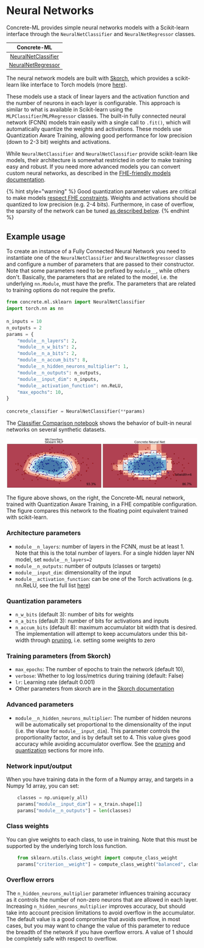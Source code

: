 # Neural Networks

Concrete-ML provides simple neural networks models with a Scikit-learn interface through the `NeuralNetClassifier` and `NeuralNetRegressor` classes.

|                                            Concrete-ML                                             |
| :------------------------------------------------------------------------------------------------: |
| [NeuralNetClassifier](../developer-guide/api/concrete.ml.sklearn.qnn.md#class-neuralnetclassifier) |
|  [NeuralNetRegressor](../developer-guide/api/concrete.ml.sklearn.qnn.md#class-neuralnetregressor)  |

The neural network models are built with [Skorch](https://skorch.readthedocs.io/en/stable/index.html), which provides a scikit-learn like interface to Torch models (more [here](../developer-guide/external_libraries.md#skorch)).

These models use a stack of linear layers and the activation function and the number of neurons in each layer is configurable. This approach is similar to what is available in Scikit-learn using the `MLPClassifier`/`MLPRegressor` classes. The built-in fully connected neural network (FCNN) models train easily with a single call to `.fit()`, which will automatically quantize the weights and activations. These models use Quantization Aware Training, allowing good performance for low precision (down to 2-3 bit) weights and activations.

While `NeuralNetClassifier` and `NeuralNetClassifier` provide scikit-learn like models, their architecture is somewhat restricted in order to make training easy and robust. If you need more advanced models you can convert custom neural networks, as described in the [FHE-friendly models documentation](../deep-learning/fhe_friendly_models.md).

{% hint style="warning" %}
Good quantization parameter values are critical to make models [respect FHE constraints](../getting-started/concepts.md#model-accuracy-considerations-under-fhe-constraints). Weights and activations should be quantized to low
precision (e.g. 2-4 bits). Furthermore, in case of overflow, the sparsity of the network can be tuned
[as described below](#overflow-errors).
{% endhint %}

## Example usage

To create an instance of a Fully Connected Neural Network you need to instantiate one of the `NeuralNetClassifier` and `NeuralNetRegressor` classes and configure a number of parameters that are passed to their constructor. Note that some parameters need to be prefixed by `module__`, while others don't. Basically, the parameters that are related to the model, i.e. the underlying `nn.Module`, must have the prefix. The parameters that are related to training options do not require the prefix.

```python
from concrete.ml.sklearn import NeuralNetClassifier
import torch.nn as nn

n_inputs = 10
n_outputs = 2
params = {
    "module__n_layers": 2,
    "module__n_w_bits": 2,
    "module__n_a_bits": 2,
    "module__n_accum_bits": 8,
    "module__n_hidden_neurons_multiplier": 1,
    "module__n_outputs": n_outputs,
    "module__input_dim": n_inputs,
    "module__activation_function": nn.ReLU,
    "max_epochs": 10,
}

concrete_classifier = NeuralNetClassifier(**params)
```

The [Classifier Comparison notebook](ml_examples.md) shows the behavior of built-in neural networks on several synthetic datasets.

![Comparison neural networks](../figures/neural_nets_builtin.png)

The figure above shows, on the right, the Concrete-ML neural network, trained with Quantization Aware Training, in a FHE compatible configuration. The figure compares this network to the floating point equivalent trained with scikit-learn.

### Architecture parameters

- `module__n_layers`: number of layers in the FCNN, must be at least 1. Note that this is the total
  number of layers. For a single hidden layer NN model, set `module__n_layers=2`
- `module__n_outputs`: number of outputs (classes or targets)
- `module__input_dim`: dimensionality of the input
- `module__activation_function`: can be one of the Torch activations (e.g. nn.ReLU, see the full list [here](../deep-learning/torch_support.md#activations))

### Quantization parameters

- `n_w_bits` (default 3): number of bits for weights
- `n_a_bits` (default 3): number of bits for activations and inputs
- `n_accum_bits` (default 8): maximum accumulator bit width that is desired. The implementation will attempt to keep accumulators under this bit-width through [pruning](../advanced-topics/pruning.md), i.e. setting some weights to zero

### Training parameters (from Skorch)

- `max_epochs`: The number of epochs to train the network (default 10),
- `verbose`: Whether to log loss/metrics during training (default: False)
- `lr`: Learning rate (default 0.001)
- Other parameters from skorch are in the [Skorch documentation](https://skorch.readthedocs.io/en/stable/classifier.html)

### Advanced parameters

- `module__n_hidden_neurons_multiplier`: The number of hidden neurons will be automatically set proportional to the dimensionality of the input (i.e. the vlaue for `module__input_dim`). This parameter controls the proportionality factor, and is by default set to 4. This value gives good accuracy while avoiding accumulator overflow. See the [pruning](../advanced-topics/pruning.md)
  and [quantization](../advanced-topics/quantization.md) sections for more info.

### Network input/output

When you have training data in the form of a Numpy array, and targets in a Numpy 1d array, you can set:

<!--pytest-codeblocks:skip-->

```python
    classes = np.unique(y_all)
    params["module__input_dim"] = x_train.shape[1]
    params["module__n_outputs"] = len(classes)
```

### Class weights

You can give weights to each class, to use in training. Note that this must be supported by the underlying torch loss function.

<!--pytest-codeblocks:skip-->

```python
    from sklearn.utils.class_weight import compute_class_weight
    params["criterion__weight"] = compute_class_weight("balanced", classes=classes, y=y_train)
```

### Overflow errors

The `n_hidden_neurons_multiplier` parameter influences training accuracy as it controls the number of non-zero neurons that are allowed in each layer. Increasing `n_hidden_neurons_multiplier` improves accuracy, but should take into account precision limitations to avoid overflow in the accumulator. The default value is a good compromise that avoids overflow, in most cases, but you may want to change the value of this parameter to reduce the breadth of the network if you have overflow errors. A value of 1 should be completely safe with respect to overflow.
